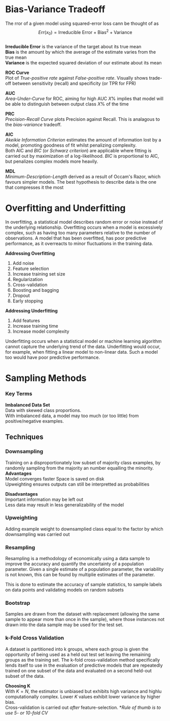 # Bias-Variance Tradeoff  
The rror of a given model using squared-error loss cann be thought of as
$$
Err(x_0) = \text{Irreducible Error} + \text{Bias}^2 + \text{Variance}
$$  
**Irreducible Error** is the variance of the target about its true mean  
**Bias** is the amount by which the average of the estimate varies from the true mean  
**Variance**  is the expected squared deviation of our estimate about its mean  

**ROC Curve**  
Plot of *True-positive rate* against *False-positive rate*. Visually shows trade-off between sensitivity (recall) and specificity (or TPR for FPR)

**AUC**  
*Area-Under-Curve* for ROC, aiming for high AUC $X\%$ implies that model will be able to distinguish between output class $X\%$ of the time

**PRC**  
*Precision-Recall Curve* plots Precision against Recall. This is analagous to the *bias-variance* tradeoff.

**AIC**  
*Akeikie Information Criterion* estimates the amount of information lost by a model, promoting goodness of fit whilst penalizing complexity.  
Both AIC and *BIC* (or *Schwarz criterion*) are applicable where fitting is carried out by maximization of a log-likelihood. *BIC* is proportional to AIC, but penalizes complex models more heavily.

**MDL**  
*Minimum-Description-Length* derived as a result of Occam's Razor, which favours simpler models. The best hypothesis to describe data is the one that compresses it the most


# Overfitting and Underfitting
In overfitting, a statistical model describes random error or noise instead of the underlying relationship.
Overfitting occurs when a model is excessively complex, such as having too many parameters relative to
the number of observations. A model that has been overfitted, has poor predictive performance, as it
overreacts to minor fluctuations in the training data.

**Addressing Overfitting**  
1. Add noise
2. Feature selection  
3. Increase training set size  
4. Regularization 
5. Cross-validation  
6. Boosting and bagging  
7. Dropout  
8. Early stopping   


**Addressing Underfitting**  
1. Add features  
2. Increase training time  
3. Increase model complexity  

Underfitting occurs when a statistical model or machine learning algorithm cannot capture the underlying
trend of the data. Underfitting would occur, for example, when fitting a linear model to non-linear data.
Such a model too would have poor predictive performance.



# Sampling Methods
### Key Terms
**Imbalanced Data Set**  
Data with skewed class proportions.  
With imbalanced data, a model may too much (or too little) from positive/negative examples. 

## Techniques
### Downsampling
Training on a disproportionately low subset of majority class examples, by randomly sampling from the majority an number equalling the minority.
**Advantages**  
Model converges faster
Space is saved on disk  
Upweighting ensures outputs can still be interpretted as probabilities

**Disadvantages**  
Important information may be left out  
Less data may result in less generalizability of the model  


### Upweighting  
Adding example weight to downsamplied class equal to the factor by which downsampling was carried out

### Resampling
Resampling is a methodology of economically using a data sample to improve the accuracy and quantify the uncertainty of a population parameter. Given a single estimate of a population parameter, the variability is not known, this can be found by multiplie estimates of the parameter. 

This is done to estimate the accuracy of sample statistics, to sample labels on data points and validating models on random subsets

### Bootstrap
Samples are drawn from the dataset with replacement (allowing the same sample to appear more than once in the sample), where those instances not drawn into the data sample may be used for the test set.

### k-Fold Cross Validation  
A dataset is partitioned into k groups, where each group is given the opportunity of being used as a held out test set leaving the remaining groups as the training set. The k-fold cross-validation method specifically lends itself to use in the evaluation of predictive models that are repeatedly trained on one subset of the data and evaluated on a second held-out subset of the data.   

**Choosing K**  
With $K=N$, the estimator is unbiased but exhibits high variance and highlu computationally complex. Lower *K* values exhibit lower variance by higher bias.  
Cross-validation is carried out *after* feature-selection.
**Rule of thumb is to use 5- or 10-fold CV*
